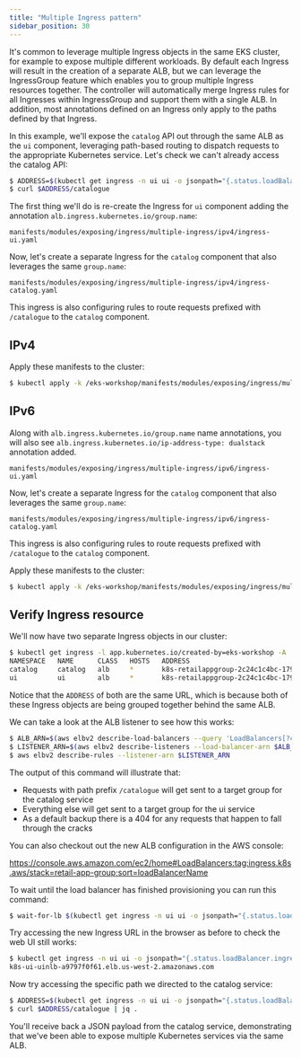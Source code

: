 ```yaml
---
title: "Multiple Ingress pattern"
sidebar_position: 30
---
```


It's common to leverage multiple Ingress objects in the same EKS cluster, for example to expose multiple different workloads. By default each Ingress will result in the creation of a separate ALB, but we can leverage the IngressGroup feature which enables you to group multiple Ingress resources together. The controller will automatically merge Ingress rules for all Ingresses within IngressGroup and support them with a single ALB. In addition, most annotations defined on an Ingress only apply to the paths defined by that Ingress.

In this example, we'll expose the `catalog` API out through the same ALB as the `ui` component, leveraging path-based routing to dispatch requests to the appropriate Kubernetes service. Let's check we can't already access the catalog API:

```bash expectError=true
$ ADDRESS=$(kubectl get ingress -n ui ui -o jsonpath="{.status.loadBalancer.ingress[*].hostname}{'\n'}")
$ curl $ADDRESS/catalogue
```

The first thing we'll do is re-create the Ingress for `ui` component adding the annotation `alb.ingress.kubernetes.io/group.name`:

```file
manifests/modules/exposing/ingress/multiple-ingress/ipv4/ingress-ui.yaml
```

Now, let's create a separate Ingress for the `catalog` component that also leverages the same `group.name`:

```file
manifests/modules/exposing/ingress/multiple-ingress/ipv4/ingress-catalog.yaml
```

This ingress is also configuring rules to route requests prefixed with `/catalogue` to the `catalog` component.

## IPv4

Apply these manifests to the cluster:

```bash timeout=180 hook=add-ingress hookTimeout=430
$ kubectl apply -k /eks-workshop/manifests/modules/exposing/ingress/multiple-ingress/ipv4
```

## IPv6

Along with `alb.ingress.kubernetes.io/group.name` name annotations, you will also see `alb.ingress.kubernetes.io/ip-address-type: dualstack` annotation added. 

```file
manifests/modules/exposing/ingress/multiple-ingress/ipv6/ingress-ui.yaml
```

Now, let's create a separate Ingress for the `catalog` component that also leverages the same `group.name`:

```file
manifests/modules/exposing/ingress/multiple-ingress/ipv6/ingress-catalog.yaml
```

This ingress is also configuring rules to route requests prefixed with `/catalogue` to the `catalog` component.

Apply these manifests to the cluster:

```bash timeout=180 hook=add-ingress hookTimeout=430
$ kubectl apply -k /eks-workshop/manifests/modules/exposing/ingress/multiple-ingress/ipv6
```


## Verify Ingress resource

We'll now have two separate Ingress objects in our cluster:

```bash
$ kubectl get ingress -l app.kubernetes.io/created-by=eks-workshop -A
NAMESPACE   NAME      CLASS   HOSTS   ADDRESS                                                              PORTS   AGE
catalog     catalog   alb     *       k8s-retailappgroup-2c24c1c4bc-17962260.us-west-2.elb.amazonaws.com   80      2m21s
ui          ui        alb     *       k8s-retailappgroup-2c24c1c4bc-17962260.us-west-2.elb.amazonaws.com   80      2m21s
```

Notice that the `ADDRESS` of both are the same URL, which is because both of these Ingress objects are being grouped together behind the same ALB.

We can take a look at the ALB listener to see how this works:

```bash
$ ALB_ARN=$(aws elbv2 describe-load-balancers --query 'LoadBalancers[?contains(LoadBalancerName, `k8s-retailappgroup`) == `true`].LoadBalancerArn' | jq -r '.[0]')
$ LISTENER_ARN=$(aws elbv2 describe-listeners --load-balancer-arn $ALB_ARN | jq -r '.Listeners[0].ListenerArn')
$ aws elbv2 describe-rules --listener-arn $LISTENER_ARN
```

The output of this command will illustrate that:

* Requests with path prefix `/catalogue` will get sent to a target group for the catalog service
* Everything else will get sent to a target group for the ui service
* As a default backup there is a 404 for any requests that happen to fall through the cracks

You can also checkout out the new ALB configuration in the AWS console:

https://console.aws.amazon.com/ec2/home#LoadBalancers:tag:ingress.k8s.aws/stack=retail-app-group;sort=loadBalancerName

To wait until the load balancer has finished provisioning you can run this command:

```bash
$ wait-for-lb $(kubectl get ingress -n ui ui -o jsonpath="{.status.loadBalancer.ingress[*].hostname}{'\n'}")
```

Try accessing the new Ingress URL in the browser as before to check the web UI still works:

```bash
$ kubectl get ingress -n ui ui -o jsonpath="{.status.loadBalancer.ingress[*].hostname}{'\n'}"
k8s-ui-uinlb-a9797f0f61.elb.us-west-2.amazonaws.com
```

Now try accessing the specific path we directed to the catalog service:

```bash
$ ADDRESS=$(kubectl get ingress -n ui ui -o jsonpath="{.status.loadBalancer.ingress[*].hostname}{'\n'}")
$ curl $ADDRESS/catalogue | jq .
```

You'll receive back a JSON payload from the catalog service, demonstrating that we've been able to expose multiple Kubernetes services via the same ALB.
